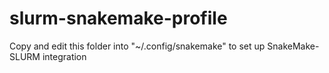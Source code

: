 # slurm-snakemake-profile
Copy and edit this folder into "~/.config/snakemake" to set up SnakeMake-SLURM integration
